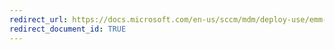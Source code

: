 ```yaml
---
redirect_url: https://docs.microsoft.com/en-us/sccm/mdm/deploy-use/emm-manage-volume-purchased-ios-apps
redirect_document_id: TRUE
---
```

